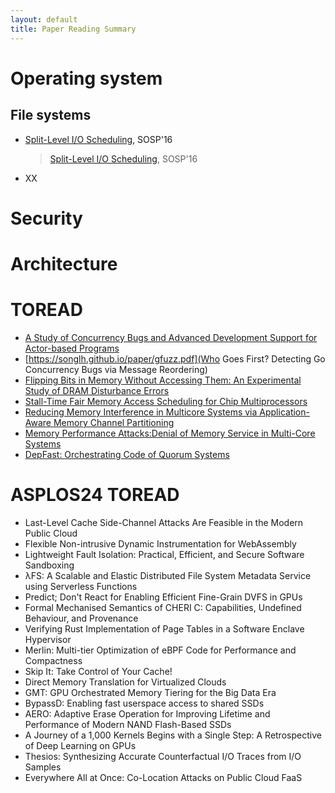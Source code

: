 ```yaml
---
layout: default
title: Paper Reading Summary
---
```


# Operating system

## File systems

- [Split-Level I/O Scheduling](https://dl.acm.org/doi/pdf/10.1145/2815400.2815421), SOSP'16

  > [Split-Level I/O Scheduling](https://dl.acm.org/doi/pdf/10.1145/2815400.2815421), SOSP'16

- XX



# Security



# Architecture



# TOREAD

- [A Study of Concurrency Bugs and Advanced Development Support for Actor-based Programs](https://arxiv.org/pdf/1706.07372)
- [https://songlh.github.io/paper/gfuzz.pdf](Who Goes First? Detecting Go Concurrency Bugs via Message Reordering)
- [Flipping Bits in Memory Without Accessing Them: An Experimental Study of DRAM Disturbance Errors](https://users.ece.cmu.edu/~yoonguk/papers/kim-isca14.pdf)
- [Stall-Time Fair Memory Access Scheduling for Chip Multiprocessors](https://people.inf.ethz.ch/omutlu/pub/stfm_micro07.pdf)
- [Reducing Memory Interference in Multicore Systems via Application-Aware Memory Channel Partitioning](https://people.inf.ethz.ch/omutlu/pub/memory-channel-partitioning-micro11.pdf)
- [Memory Performance Attacks:Denial of Memory Service in Multi-Core Systems](https://users.ece.cmu.edu/~omutlu/pub/mph_usenix_security07.pdf)
- [DepFast: Orchestrating Code of Quorum Systems](https://www.usenix.org/system/files/atc22-luo.pdf)

# ASPLOS24 TOREAD

- Last-Level Cache Side-Channel Attacks Are Feasible in the Modern Public Cloud
- Flexible Non-intrusive Dynamic Instrumentation for WebAssembly
- Lightweight Fault Isolation: Practical, Efficient, and Secure Software Sandboxing
- λFS: A Scalable and Elastic Distributed File System Metadata Service using Serverless Functions
- Predict; Don't React for Enabling Efficient Fine-Grain DVFS in GPUs
- Formal Mechanised Semantics of CHERI C: Capabilities, Undefined Behaviour, and Provenance
- Verifying Rust Implementation of Page Tables in a Software Enclave Hypervisor
- Merlin: Multi-tier Optimization of eBPF Code for Performance and Compactness
- Skip It: Take Control of Your Cache!
- Direct Memory Translation for Virtualized Clouds
- GMT: GPU Orchestrated Memory Tiering for the Big Data Era
- BypassD: Enabling fast userspace access to shared SSDs
- AERO: Adaptive Erase Operation for Improving Lifetime and Performance of Modern NAND Flash-Based SSDs
- A Journey of a 1,000 Kernels Begins with a Single Step: A Retrospective of Deep Learning on GPUs
- Thesios: Synthesizing Accurate Counterfactual I/O Traces from I/O Samples
- Everywhere All at Once: Co-Location Attacks on Public Cloud FaaS
